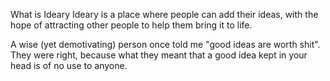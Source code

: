 What is Ideary
Ideary is a place where people can add their ideas, with the hope of attracting other people to help them bring it to life. 

A wise (yet demotivating) person once told me "good ideas are worth shit". They were right, because what they meant that a good idea kept in your head is of no use to anyone. 
